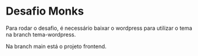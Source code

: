 # Desafio Monks

Para rodar o desafio, é necessário baixar o wordpress para utilizar o tema na branch tema-wordpress.

Na branch main está o projeto frontend.

